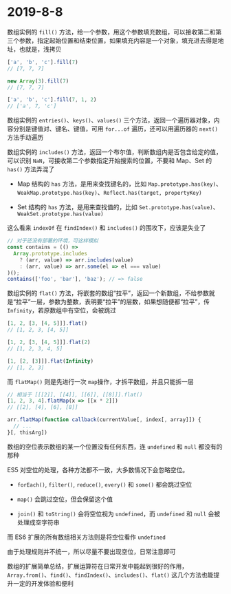 # 2019-8-8

数组实例的 `fill()` 方法，给一个参数，用这个参数填充数组，可以接收第二和第三个参数，指定起始位置和结束位置，如果填充内容是一个对象，填充进去得是地址，也就是，浅拷贝

```JavaScript
['a', 'b', 'c'].fill(7)
// [7, 7, 7]

new Array(3).fill(7)
// [7, 7, 7]

['a', 'b', 'c'].fill(7, 1, 2)
// ['a', 7, 'c']
```

数组实例的 `entries()`、`keys()`、`values()` 三个方法，返回一个遍历器对象，内容分别是键值对、键名、键值，可用 `for...of` 遍历，还可以用遍历器的 `next()` 方法手动遍历

数组实例的 `includes()` 方法，返回一个布尔值，判断数组内是否包含给定的值，可以识别 `NaN`，可接收第二个参数指定开始搜索的位置，不要和 Map、Set 的 `has()` 方法弄混了

- Map 结构的 `has` 方法，是用来查找键名的，比如 `Map.prototype.has(key)`、`WeakMap.prototype.has(key)`、`Reflect.has(target, propertyKey)`

- Set 结构的 `has` 方法，是用来查找值的，比如 `Set.prototype.has(value)`、`WeakSet.prototype.has(value)`

这么看来 `indexOf` 在 `findIndex()` 和 `includes()` 的围攻下，应该是失业了

```JavaScript
// 对于还没有部署的环境，可这样模拟
const contains = (() =>
  Array.prototype.includes
    ? (arr, value) => arr.includes(value)
    : (arr, value) => arr.some(el => el === value)
)();
contains(['foo', 'bar'], 'baz'); // => false
```

数组实例的 `flat()` 方法，将嵌套的数组“拉平”，返回一个新数组，不给参数就是“拉平”一层，参数为整数，表明要“拉平”的层数，如果想随便都“拉平”，传 `Infinity`，若原数组中有空位，会被跳过

```JavaScript
[1, 2, [3, [4, 5]]].flat()
// [1, 2, 3, [4, 5]]

[1, 2, [3, [4, 5]]].flat(2)
// [1, 2, 3, 4, 5]

[1, [2, [3]]].flat(Infinity)
// [1, 2, 3]
```

而 `flatMap()` 则是先进行一次 `map`操作，才拆平数组，并且只能拆一层

```JavaScript
// 相当于 [[[2]], [[4]], [[6]], [[8]]].flat()
[1, 2, 3, 4].flatMap(x => [[x * 2]])
// [[2], [4], [6], [8]]

arr.flatMap(function callback(currentValue[, index[, array]]) {
  // ...
}[, thisArg])
```

数组的空位表示数组的某一个位置没有任何东西，连 `undefined` 和 `null` 都没有的那种

ES5 对空位的处理，各种方法都不一致，大多数情况下会忽略空位。

- `forEach()`, `filter()`, `reduce()`, `every()` 和 `some()` 都会跳过空位

- `map()` 会跳过空位，但会保留这个值

- `join()` 和 `toString()` 会将空位视为 `undefined`，而 `undefined` 和 `null` 会被处理成空字符串

而 ES6 扩展的所有数组相关方法则是将空位看作 `undefined`

由于处理规则并不统一，所以尽量不要出现空位，日常注意即可

数组的扩展简单总结，扩展运算符在日常开发中能起到很好的作用，`Array.from()`、`find()`、`findIndex()`、`includes()`、`flat()` 这几个方法也能提升一定的开发体验和便利
